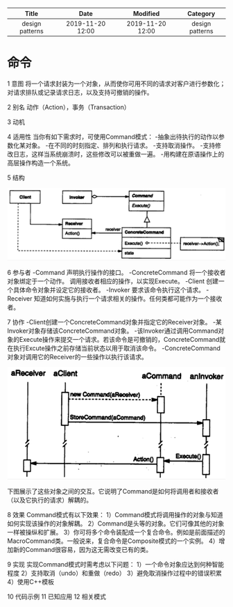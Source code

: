 | Title                | Date             | Modified         | Category          |
|:--------------------:|:----------------:|:----------------:|:-----------------:|
| design patterns      | 2019-11-20 12:00 | 2019-11-20 12:00 | design patterns   |

# 命令


1 意图
将一个请求封装为一个对象，从而使你可用不同的请求对客户进行参数化；对请求排队或记录请求日志，以及支持可撤销的操作。

2 别名
动作（Action），事务（Transaction）

3 动机

4 适用性
当你有如下需求时，可使用Command模式：
-抽象出待执行的动作以参数化某对象。
-在不同的时刻指定、排列和执行请求。
-支持取消操作。
-支持修改日志，这样当系统崩溃时，这些修改可以被重做一遍。
-用构建在原语操作上的高层操作构造一个系统。

5 结构

![](./images/command.png)

6 参与者
-Command
声明执行操作的接口。
-ConcreteCommand
将一个接收者对象绑定于一个动作。
调用接收者相应的操作，以实现Execute。
-Client
创建一个具体命令对象并设定它的接收者。
-Invoker
要求该命令执行这个请求。
-Receiver
知道如何实施与执行一个请求相关的操作。任何类都可能作为一个接收者。

7 协作
-Client创建一个ConcreteCommand对象并指定它的Receiver对象。
-某Invoker对象存储该ConcreteCommand对象。
-该Invoker通过调用Command对象的Execute操作来提交一个请求。若该命令是可撤销的，ConcreteCommand就在执行Excute操作之前存储当前状态以用于取消该命令。
-ConcreteCommand对象对调用它的Receiver的一些操作以执行该请求。

![](./images/command-02.png)

下图展示了这些对象之间的交互。它说明了Command是如何将调用者和接收者（以及它执行的请求）解耦的。


8 效果
Command模式有以下效果：
1）Command模式将调用操作的对象与知道如何实现该操作的对象解耦。
2）Command是头等的对象。它们可像其他的对象一样被操纵和扩展。
3）你可将多个命令装配成一个复合命令。例如是前面描述的MacroCommand类。一般说来，复合命令是Composite模式的一个实例。
4）增加新的Command很容易，因为这无需改变已有的类。


9 实现
实现Command模式时需考虑以下问题：
1）一个命令对象应达到何种智能程度
2）支持取消（undo）和重做（redo）
3）避免取消操作过程中的错误积累
4）使用C++模板


10 代码示例
11 已知应用
12 相关模式



